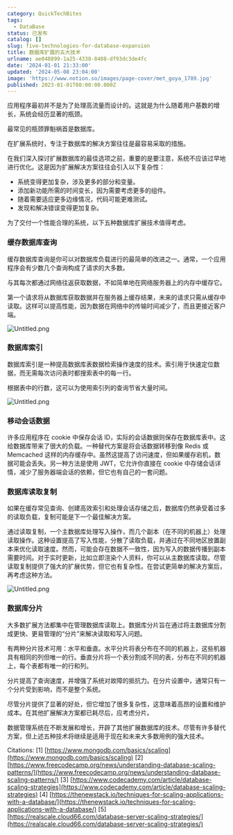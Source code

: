 ```yaml
---
category: QuickTechBites
tags:
  - DataBase
status: 已发布
catalog: []
slug: five-technologies-for-database-expansion
title: 数据库扩展的五大技术
urlname: ae048899-1a25-4338-8408-df93dc3de4fc
date: '2024-01-01 21:33:00'
updated: '2024-05-08 23:04:00'
image: 'https://www.notion.so/images/page-cover/met_goya_1789.jpg'
published: 2023-01-01T08:00:00.000Z
---
```


应用程序最初并不是为了处理高流量而设计的。这就是为什么随着用户基数的增长，系统会经历显著的瓶颈。


最常见的瓶颈罪魁祸首是数据库。


在扩展系统时，专注于数据库的解决方案往往是最容易采取的措施。


在我们深入探讨扩展数据库的最佳选项之前，重要的是要注意，系统不应该过早地进行优化。这是因为扩展解决方案往往会引入以下复杂性：

- 系统变得更加复杂，涉及更多的部分和变量。
- 添加新功能所需的时间变长，因为需要考虑更多的组件。
- 随着需要适应更多边缘情况，代码可能更难测试。
- 发现和解决错误变得更加复杂。

为了交付一个性能合理的系统，以下五种数据库扩展技术值得考虑。


### **缓存数据库查询**


缓存数据库查询是你可以对数据库负载进行的最简单的改进之一。通常，一个应用程序会有少数几个查询构成了请求的大多数。


与其每次都通过网络往返获取数据，不如简单地在网络服务器上的内存中缓存它。


第一个请求将从数据库获取数据并在服务器上缓存结果，未来的请求只需从缓存中读取。这样可以提高性能，因为数据在网络中的传输时间减少了，而且更接近客户端。


![Untitled.png](https://prod-files-secure.s3.us-west-2.amazonaws.com/5d24fe63-e567-4804-86f9-9fdc62e13082/90ccd300-8cb4-4392-a93f-76f7d0b7f352/Untitled.png?X-Amz-Algorithm=AWS4-HMAC-SHA256&X-Amz-Content-Sha256=UNSIGNED-PAYLOAD&X-Amz-Credential=ASIAZI2LB466UOKRQ3HM%2F20250308%2Fus-west-2%2Fs3%2Faws4_request&X-Amz-Date=20250308T213305Z&X-Amz-Expires=3600&X-Amz-Security-Token=IQoJb3JpZ2luX2VjEB0aCXVzLXdlc3QtMiJGMEQCIBUrIPdPlui2QDQOb%2FlfcdZqUvCwDLhlXQS7W4Ad%2BFQEAiBjDHOUzLWbh0e7lqCf%2BEV1b1kwTbAUYJQaAiLIgTuRgyr%2FAwhmEAAaDDYzNzQyMzE4MzgwNSIMrGzLVCiT3ihp61q1KtwDEvKSCrhltuozFGRrqQAiZ0gS1cBioorGiKy1shBsdc%2FA97uDrepn4yfGigEh5PMvq1rvVgHHQuaaa9z%2FBVTNc2XS3FmEMYBA%2FCXRBhkgmyYqi7t5MWK9MmfZn2RMsNLh9LWDRQ9aL5NR8eGA0LQ7h2Updjooh9GRUSppsEFun1V8msSZ3bfheLfBxn3FuDtuvTDhQocJ7eLPZw1AVmCciAZ44eMaelouoYF0gq73wfOQZ32vRaeniaRjLe2Bx3Jg%2FDM0rq5EfyoBq6HyxLgt7z7zm5GQsMIEhybWw0Vg8ORpnzp1D1PHjRQX9%2B%2FlOjfFw82AR2p079TuFMxT5XfzYCrJOtaQbxIAdiLocA5GnfBXgzEPoG1kLHwes7CP5lHHuO5Nv%2B5MHTm9AWe%2B2uQCnZHqaS6WVlC3fPpo5uPJm3cgnRn2UW3frMOHpm7ihfMa9%2F0SFnvBi90Fou28bql12UhplqFpxCb40xaexbBzPMlDkzjylQ2fA1A0lZMhaHukUuM%2BmPSR95y75QHDgBVBVkcLe%2Fl%2FLwSjN4DzywnJ%2BbRgvFHgmKyShznQs%2FMF7M5yNVvloWet0lVAfVC1F4%2B491AWLitpy8%2BSQbAht3hh%2BpA7YW7%2BJ67UZH6dPlswttKyvgY6pgGOGRSnUePfa29jBf4Sz8TQNpkzdb4gjMOpG0ky77%2B3WkmqorQhCPT2%2BQrZc11%2Fj3INOW7oT9dmDhxmc9RpE6lNPAWAj5d1Tzzl6FVkdauTIwhERztRqHAQA4dTijSiDoxJy4Lh3ltkSJP1k01nYpMNLW02XysTofW9FRKCTVkyVEyzXX%2BW2anlw4kQqGoodoWAZjgmzCmtmSqxCZwygdaNTVQ5KbCZ&X-Amz-Signature=65040188953fbde18e138a6d61c1ec57858b3bce1b27ab321f3f1757f383f766&X-Amz-SignedHeaders=host&x-id=GetObject)


### **数据库索引**


数据库索引是一种提高数据库表数据检索操作速度的技术。索引用于快速定位数据，而无需每次访问表时都搜索表中的每一行。


根据表中的行数，这可以为使用索引列的查询节省大量时间。


![Untitled.png](https://prod-files-secure.s3.us-west-2.amazonaws.com/5d24fe63-e567-4804-86f9-9fdc62e13082/d4109739-24f9-4adf-abd6-8eec0d12f3c8/Untitled.png?X-Amz-Algorithm=AWS4-HMAC-SHA256&X-Amz-Content-Sha256=UNSIGNED-PAYLOAD&X-Amz-Credential=ASIAZI2LB466UOKRQ3HM%2F20250308%2Fus-west-2%2Fs3%2Faws4_request&X-Amz-Date=20250308T213305Z&X-Amz-Expires=3600&X-Amz-Security-Token=IQoJb3JpZ2luX2VjEB0aCXVzLXdlc3QtMiJGMEQCIBUrIPdPlui2QDQOb%2FlfcdZqUvCwDLhlXQS7W4Ad%2BFQEAiBjDHOUzLWbh0e7lqCf%2BEV1b1kwTbAUYJQaAiLIgTuRgyr%2FAwhmEAAaDDYzNzQyMzE4MzgwNSIMrGzLVCiT3ihp61q1KtwDEvKSCrhltuozFGRrqQAiZ0gS1cBioorGiKy1shBsdc%2FA97uDrepn4yfGigEh5PMvq1rvVgHHQuaaa9z%2FBVTNc2XS3FmEMYBA%2FCXRBhkgmyYqi7t5MWK9MmfZn2RMsNLh9LWDRQ9aL5NR8eGA0LQ7h2Updjooh9GRUSppsEFun1V8msSZ3bfheLfBxn3FuDtuvTDhQocJ7eLPZw1AVmCciAZ44eMaelouoYF0gq73wfOQZ32vRaeniaRjLe2Bx3Jg%2FDM0rq5EfyoBq6HyxLgt7z7zm5GQsMIEhybWw0Vg8ORpnzp1D1PHjRQX9%2B%2FlOjfFw82AR2p079TuFMxT5XfzYCrJOtaQbxIAdiLocA5GnfBXgzEPoG1kLHwes7CP5lHHuO5Nv%2B5MHTm9AWe%2B2uQCnZHqaS6WVlC3fPpo5uPJm3cgnRn2UW3frMOHpm7ihfMa9%2F0SFnvBi90Fou28bql12UhplqFpxCb40xaexbBzPMlDkzjylQ2fA1A0lZMhaHukUuM%2BmPSR95y75QHDgBVBVkcLe%2Fl%2FLwSjN4DzywnJ%2BbRgvFHgmKyShznQs%2FMF7M5yNVvloWet0lVAfVC1F4%2B491AWLitpy8%2BSQbAht3hh%2BpA7YW7%2BJ67UZH6dPlswttKyvgY6pgGOGRSnUePfa29jBf4Sz8TQNpkzdb4gjMOpG0ky77%2B3WkmqorQhCPT2%2BQrZc11%2Fj3INOW7oT9dmDhxmc9RpE6lNPAWAj5d1Tzzl6FVkdauTIwhERztRqHAQA4dTijSiDoxJy4Lh3ltkSJP1k01nYpMNLW02XysTofW9FRKCTVkyVEyzXX%2BW2anlw4kQqGoodoWAZjgmzCmtmSqxCZwygdaNTVQ5KbCZ&X-Amz-Signature=517e3f3716da8dc536efe5c500047b0df58b85fd3f8967b94c2c87f482c7fafe&X-Amz-SignedHeaders=host&x-id=GetObject)


### **移动会话数据**


许多应用程序在 cookie 中保存会话 ID，实际的会话数据则保存在数据库表中。这给数据库带来了很大的负载。一种替代方案是将会话数据转移到像 Redis 或 Memcached 这样的内存缓存中。虽然这提高了访问速度，但如果缓存宕机，数据可能会丢失。另一种方法是使用 JWT，它允许你直接在 cookie 中存储会话详情，减少了服务器端会话的依赖，但它也有自己的一套问题。


### **数据库读取复制**


如果在缓存常见查询、创建高效索引和处理会话存储之后，数据库仍然承受着过多的读取负载，复制可能是下一个最佳解决方案。


通过读取复制，一个主数据库处理写入操作，而几个副本（在不同的机器上）处理读取操作。这种设置提高了写入性能，分散了读取负载，并通过在不同地区放置副本来优化读取速度。然而，可能会存在数据不一致性，因为写入的数据传播到副本需要时间。对于实时更新，比如立即渲染个人资料，你可以从主数据库读取。尽管读取复制提供了强大的扩展优势，但它也有复杂性。在尝试更简单的解决方案后，再考虑这种方法。


![Untitled.png](https://prod-files-secure.s3.us-west-2.amazonaws.com/5d24fe63-e567-4804-86f9-9fdc62e13082/24928cbe-8502-42c3-8c51-57b72171cc67/Untitled.png?X-Amz-Algorithm=AWS4-HMAC-SHA256&X-Amz-Content-Sha256=UNSIGNED-PAYLOAD&X-Amz-Credential=ASIAZI2LB466UOKRQ3HM%2F20250308%2Fus-west-2%2Fs3%2Faws4_request&X-Amz-Date=20250308T213305Z&X-Amz-Expires=3600&X-Amz-Security-Token=IQoJb3JpZ2luX2VjEB0aCXVzLXdlc3QtMiJGMEQCIBUrIPdPlui2QDQOb%2FlfcdZqUvCwDLhlXQS7W4Ad%2BFQEAiBjDHOUzLWbh0e7lqCf%2BEV1b1kwTbAUYJQaAiLIgTuRgyr%2FAwhmEAAaDDYzNzQyMzE4MzgwNSIMrGzLVCiT3ihp61q1KtwDEvKSCrhltuozFGRrqQAiZ0gS1cBioorGiKy1shBsdc%2FA97uDrepn4yfGigEh5PMvq1rvVgHHQuaaa9z%2FBVTNc2XS3FmEMYBA%2FCXRBhkgmyYqi7t5MWK9MmfZn2RMsNLh9LWDRQ9aL5NR8eGA0LQ7h2Updjooh9GRUSppsEFun1V8msSZ3bfheLfBxn3FuDtuvTDhQocJ7eLPZw1AVmCciAZ44eMaelouoYF0gq73wfOQZ32vRaeniaRjLe2Bx3Jg%2FDM0rq5EfyoBq6HyxLgt7z7zm5GQsMIEhybWw0Vg8ORpnzp1D1PHjRQX9%2B%2FlOjfFw82AR2p079TuFMxT5XfzYCrJOtaQbxIAdiLocA5GnfBXgzEPoG1kLHwes7CP5lHHuO5Nv%2B5MHTm9AWe%2B2uQCnZHqaS6WVlC3fPpo5uPJm3cgnRn2UW3frMOHpm7ihfMa9%2F0SFnvBi90Fou28bql12UhplqFpxCb40xaexbBzPMlDkzjylQ2fA1A0lZMhaHukUuM%2BmPSR95y75QHDgBVBVkcLe%2Fl%2FLwSjN4DzywnJ%2BbRgvFHgmKyShznQs%2FMF7M5yNVvloWet0lVAfVC1F4%2B491AWLitpy8%2BSQbAht3hh%2BpA7YW7%2BJ67UZH6dPlswttKyvgY6pgGOGRSnUePfa29jBf4Sz8TQNpkzdb4gjMOpG0ky77%2B3WkmqorQhCPT2%2BQrZc11%2Fj3INOW7oT9dmDhxmc9RpE6lNPAWAj5d1Tzzl6FVkdauTIwhERztRqHAQA4dTijSiDoxJy4Lh3ltkSJP1k01nYpMNLW02XysTofW9FRKCTVkyVEyzXX%2BW2anlw4kQqGoodoWAZjgmzCmtmSqxCZwygdaNTVQ5KbCZ&X-Amz-Signature=b28f9bded09b29397776b007517e1e8b935b60a5bc11a71df8dc8fd6781826fd&X-Amz-SignedHeaders=host&x-id=GetObject)


### **数据库分片**


大多数扩展方法都集中在管理数据库读取上。数据库分片旨在通过将主数据库分割成更快、更易管理的“分片”来解决读取和写入问题。


有两种分片技术可用：水平和垂直。水平分片将表分布在不同的机器上，这些机器具有相同的列但唯一的行。垂直分片将一个表分割成不同的表，分布在不同的机器上，每个表都有唯一的行和列。


分片提高了查询速度，并增强了系统对故障的抵抗力。在分片设置中，通常只有一个分片受到影响，而不是整个系统。


尽管分片提供了显著的好处，但它增加了很多复杂性，这意味着高昂的设置和维护成本。在其他扩展解决方案都已耗尽后，应考虑分片。


数据管理系统在不断发展和增长，开辟了其他扩展数据库的技术。尽管有许多替代方案，但上述五种技术将继续是适用于现在和未来大多数用例的强大技术。


Citations:
[1] [https://www.mongodb.com/basics/scaling](https://www.mongodb.com/basics/scaling)
[2] [https://www.freecodecamp.org/news/understanding-database-scaling-patterns/](https://www.freecodecamp.org/news/understanding-database-scaling-patterns/)
[3] [https://www.codecademy.com/article/database-scaling-strategies](https://www.codecademy.com/article/database-scaling-strategies)
[4] [https://thenewstack.io/techniques-for-scaling-applications-with-a-database/](https://thenewstack.io/techniques-for-scaling-applications-with-a-database/)
[5] [https://realscale.cloud66.com/database-server-scaling-strategies/](https://realscale.cloud66.com/database-server-scaling-strategies/)

